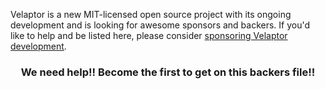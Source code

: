 Velaptor is a new MIT-licensed open source project with its ongoing development and is looking for awesome sponsors and backers. If you'd like to help and be listed here, please consider [ sponsoring Velaptor development](https://github.com/sponsors/KinsonDigital).


<h3 align="center" style='font-weight:bold'>We need help!! Become the first to get on this backers file!!</h3>
